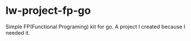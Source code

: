 # lw-project-fp-go
Simple FP(Functional Programing) kit for go. A project I created because I needed it.
